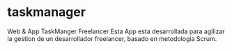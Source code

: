 # taskmanager
Web &amp; App TaskManger Freelancer
Esta App esta desarrollada para agilizar la gestion de un desarrollador freelancer, basado en metodologia Scrum.